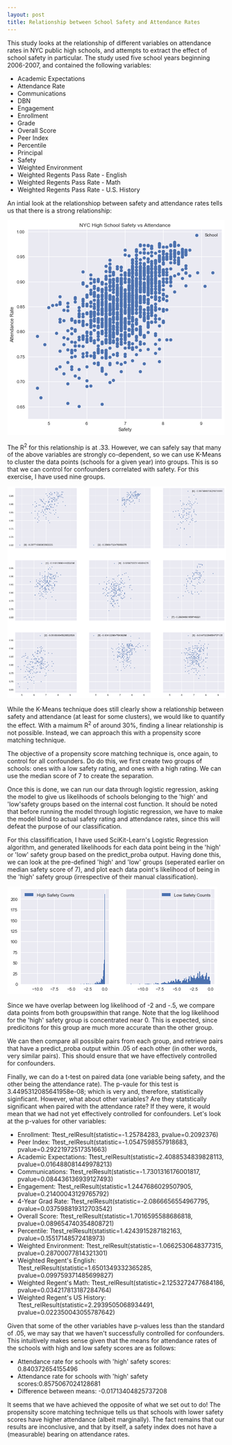 ```yaml
---
layout: post
title: Relationship between School Safety and Attendance Rates
---
```

This study looks at the relationship of different variables on attendance rates in NYC public high schools, and attempts to extract the effect of school safety in particular. The study used five school years beginning 2006-2007, and contained the following variables:

* Academic Expectations
* Attendance Rate
* Communications
* DBN
* Engagement
* Enrollment
* Grade
* Overall Score
* Peer Index
* Percentile
* Principal
* Safety
* Weighted Environment
* Weighted Regents Pass Rate - English
* Weighted Regents Pass Rate - Math
* Weighted Regents Pass Rate - U.S. History

An intial look at the relationshiop between safety and attendance rates tells us that there is a strong relationship:

![Attendanc vs Safety Initial](../images/Attendance_Safety.png?raw=true)

The R<sup>2</sup> for this relationship is at .33. However, we can safely say that many of the above variables are strongly co-dependent, so we can use K-Means to cluster the data points (schools for a given year) into groups. This is so that we can control for confounders correlated with safety. For this exercise, I have used nine groups.

![Attendance vs Safety K-Means](../images/K_Means.png?raw=true)

While the K-Means technique does still clearly show a relationship between safety and attendance (at least for some clusters), we would like to quantify the effect. With a maimum R<sup>2</sup> of around 30%, finding a linear relationship is not possible. Instead, we can approach this with a propensity score matching technique. 

The objective of a propensity score matching technique is, once again, to control for all confounders. Do do this, we first create two groups of schools: ones with a low safety rating, and ones with a high rating. We can use the median score of 7 to create the separation. 

Once this is done, we can run our data through logistic regression, asking the model to give us likelihoods of schools belonging to the 'high' and 'low'safety groups based on the internal cost function. It should be noted that before running the model through logistic regression, we have to make the model blind to actual safety rating and attendance rates, since this will defeat the purpose of our classification. 

For this classifification, I have used SciKit-Learn's Logistic Regression algorithm, and generated likelihoods for each data point being in the 'high' or 'low' safety group based on the predict_proba output. Having done this, we can look at the pre-defined 'high' and 'low' groups (seperated earlier on median safety score of 7), and plot each data point's likelihood of being in the 'high' safety group (irrespective of their manual classification). 

![High Likelihood Dist](../images/Safety_Dist.png?raw=true)

Since we have overlap between log likelihood of -2 and -.5, we compare data points from both groupswithin that range. Note that the log likelihood for the 'high' safety group is concentrated near 0. This is expected, since predicitons for this group are much more accurate than the other group.

We can then compare all possible pairs from each group, and retrieve pairs that have a predict_proba output within .05 of each other (in other words, very similar pairs). This should ensure that we have effectively controlled for confounders.

Finally, we can do a t-test on paired data (one variable being safety, and the other being the attendance rate). The p-vaule for this test is 3.4495312085641958e-08; which is very and, therefore, statistically siginficant. However, what about other variables? Are they statstically significant when paired with the attendance rate? If they were, it would mean that we had not yet effectively controlled for confounders. Let's look at the p-values for other variables:

* Enrollment: Ttest_relResult(statistic=-1.25784283, pvalue=0.2092376)
* Peer Index: Ttest_relResult(statistic=-1.0547598557918683, pvalue=0.29221972517351663) 
* Academic Expectations: Ttest_relResult(statistic=2.4088534839828113, pvalue=0.016488081449978213) 
* Communications:  Ttest_relResult(statistic=-1.7301316176001817, pvalue=0.084436136939127493) 
* Engagement: Ttest_relResult(statistic=1.2447686029507905, pvalue=0.21400043129765792) 
* 4-Year Grad Rate: Ttest_relResult(statistic=-2.0866656554967795, pvalue=0.037598819312703542) 	
* Overall Score: Ttest_relResult(statistic=1.7016595588686818, pvalue=0.089654740354808721) 
* Percentile: Ttest_relResult(statistic=1.4243915287182163, pvalue=0.15517148572418973) 
* Weighted Environment: Ttest_relResult(statistic=-1.0662530648377315, pvalue=0.28700077814321301) 
* Weighted Regent's English: Ttest_relResult(statistic=1.6501349332365285, pvalue=0.099759371485699827) 
* Weighted Regent's Math: Ttest_relResult(statistic=2.1253272477684186, pvalue=0.034217813187284764) 
* Weighted Regent's US History: Ttest_relResult(statistic=2.2939505068934491, pvalue=0.022350043055787642)

Given that some of the other variables have p-values less than the standard of .05, we may say that we haven't successfully controlled for confounders. This intuitively makes sense given that the means for attendance rates of the schools with high and low safety scores are as follows:

* Attendance rate for schools with 'high' safety scores: 0.840372654155496
* Attendance rate for schools with 'high' safety scores:0.8575067024128681
* Difference between means: -0.01713404825737208

It seems that we have achieved the opposite of what we set out to do! The propensity score matching technique tells us that schools with lower safety scores have higher attendance (albeit marginally). The fact remains that our results are inconclusive, and that by itself, a safety index does not have a (measurable) bearing on attendance rates. 







